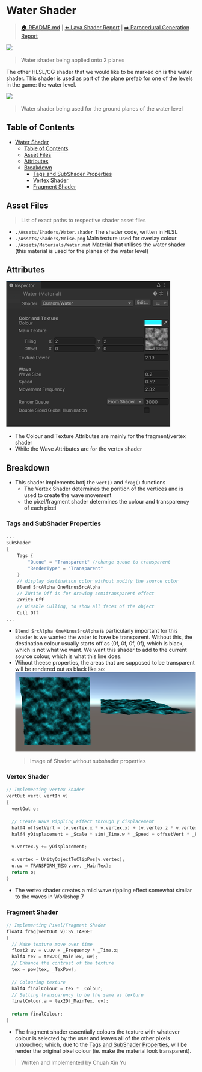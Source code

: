 # Water Shader
> [🏠 README.md](../../README.md) | [⬅️ Lava Shader Report](../lava-shader/lava-shader.md) | [➡️ Parocedural Generation Report](../procedural-generation/procedural-generation.md)

![](./water-shader-demo.gif)
> Water shader being applied onto 2 planes

The other HLSL/CG shader that we would like to be marked on is the water shader. This shader is used as part of the plane prefab for one of the levels in the game: the water level.

![](./water-in-game-demo.gif)
> Water shader being used for the ground planes of the water level

## Table of Contents
- [Water Shader](#water-shader)
  - [Table of Contents](#table-of-contents)
  - [Asset Files](#asset-files)
  - [Attributes](#attributes)
  - [Breakdown](#breakdown)
    - [Tags and SubShader Properties](#tags-and-subshader-properties)
    - [Vertex Shader](#vertex-shader)
    - [Fragment Shader](#fragment-shader)

## Asset Files
> List of exact paths to respective shader asset files
* `./Assets/Shaders/Water.shader` The shader code, written in HLSL
* `./Assets/Shaders/Noise.png` Main texture used for overlay colour
* `./Assets/Materials/Water.mat` Material that utilises the water shader (this material is used for the planes of the water level)

## Attributes
![](2022-10-28-12-26-07.png)
* The Colour and Texture Attributes are mainly for the fragment/vertex shader
* While the Wave Attributes are for the vertex shader

## Breakdown
* This shader implements botj the `vert()` and `frag()` functions
  * The Vertex Shader determines the porition of the vertices and is used to create the wave movement
  * the pixel/fragment shader determines the colour and transparency of each pixel

### Tags and SubShader Properties
```c
...
SubShader
{
    Tags { 
        "Queue" = "Transparent" //change queue to transparent
        "RenderType" = "Transparent"
    }
    // display destination color without modify the source color
    Blend SrcAlpha OneMinusSrcAlpha
    // ZWrite Off is for drawing semitransparent effect
    ZWrite Off
    // Disable Culling, to show all faces of the object
    Cull Off
...
```
* `Blend SrcAlpha OneMinusSrcAlpha` is particularly important for this shader is we wanted the water to have be transparent. Without this, the destination colour usually starts off as (0f, 0f, 0f, 0f), which is black, which is not what we want. We want this shader to add to the current source colour, which is what this line does.
* Wihout theese properties, the areas that are supposed to be transparent will be rendered out as black like so:
  ![](2022-10-28-12-24-13.png)
  > Image of Shader without subshader properties

### Vertex Shader

```c
// Implementing Vertex Shader
vertOut vert( vertIn v)
{
  vertOut o;

  // Create Wave Rippling Effect through y displacement
  half4 offsetVert = (v.vertex.x * v.vertex.x) + (v.vertex.z * v.vertex.z);
  half4 yDisplacement = _Scale * sin(_Time.w * _Speed + offsetVert * _Frequency);

  v.vertex.y += yDisplacement;

  o.vertex = UnityObjectToClipPos(v.vertex);
  o.uv = TRANSFORM_TEX(v.uv, _MainTex);
  return o;
}
```
* The vertex shader creates a mild wave rippling effect somewhat similar to the waves in Workshop 7


### Fragment Shader
```c
// Implementing Pixel/Fragment Shader
float4 frag(vertOut v):SV_TARGET
{
  // Make texture move over time
  float2 uv = v.uv + _Frequency * _Time.x;
  half4 tex = tex2D(_MainTex, uv);
  // Enhance the contrast of the texture
  tex = pow(tex, _TexPow);

  // Colouring texture
  half4 finalColour = tex * _Colour;
  // Setting transparency to be the same as texture
  finalColour.a = tex2D(_MainTex, uv);

  return finalColour;
}
```
* The fragment shader essentially colours the texture with whatever colour is selected by the user and leaves all of the other pixels untouched; which, due to the [Tags and SubShader Properties](#tags-and-subshader-properties), will be render the original pixel colour (ie. make the material look transparent).

> Written and Implemented by Chuah Xin Yu